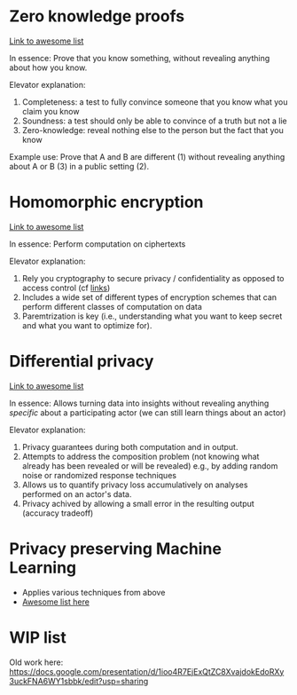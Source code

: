 # Zero knowledge proofs

[Link to awesome list](https://github.com/matter-labs/awesome-zero-knowledge-proofs)

In essence: Prove that you know something, without revealing anything about how you know.

Elevator explanation:

1. Completeness: a test to fully convince someone that you know what you claim you know
2. Soundness: a test should only be able to convince of a truth but not a lie
3. Zero-knowledge: reveal nothing else to the person but the fact that you know

Example use: Prove that A and B are different (1) without revealing anything about A or B (3) in a public setting (2).

# Homomorphic encryption

[Link to awesome list](https://github.com/jonaschn/awesome-he)

In essence: Perform computation on ciphertexts

Elevator explanation:

1. Rely you cryptography to secure privacy / confidentiality as opposed to access control (cf [links](https://www.techrepublic.com/article/is-homomorphic-encryption-ready-to-deliver-confidential-cloud-computing-to-enterprises/))
2. Includes a wide set of different types of encryption schemes that can perform different classes of computation on data
3. Paremtrization is key (i.e., understanding what you want to keep secret and what you want to optimize for).

# Differential privacy

[Link to awesome list](https://github.com/menisadi/awesome-differential-privacy)

In essence: Allows turning data into insights without revealing anything *specific* about a participating actor (we can still learn things about an actor)

Elevator explanation:

1. Privacy guarantees during both computation and in output.
2. Attempts to address the composition problem (not knowing what already has been revealed or will be revealed) e.g., by adding random noise or randomized response techniques
3. Allows us to quantify privacy loss accumulatively on analyses performed on an actor's data.
4. Privacy achived by allowing a small error in the resulting output (accuracy tradeoff)

# Privacy preserving Machine Learning

* Applies various techniques from above
* [Awesome list here](https://github.com/mortendahl/awesome-ppml)

# WIP list

Old work here: https://docs.google.com/presentation/d/1ioo4R7EjExQtZC8XvajdokEdoRXy3uckFNA6WY1sbbk/edit?usp=sharing
